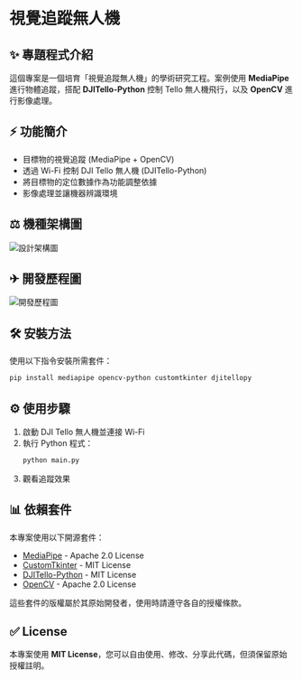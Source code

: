 # 視覺追蹤無人機

## ✨ 專題程式介紹
這個專案是一個培育「視覺追蹤無人機」的學術研究工程。案例使用 **MediaPipe** 進行物體追蹤，搭配 **DJITello-Python** 控制 Tello 無人機飛行，以及 **OpenCV** 進行影像處理。

## ⚡ 功能簡介
- 目標物的視覺追蹤 (MediaPipe + OpenCV)
- 透過 Wi-Fi 控制 DJI Tello 無人機 (DJITello-Python)
- 將目標物的定位數據作為功能調整依據
- 影像處理並讓機器辨識環境

## ⚖ 機種架構圖
![設計架構圖](設計架構圖.jpg)

## ✈ 開發歷程圖
![開發歷程圖](開發歷程圖.jpg)

## 🛠 安裝方法
使用以下指令安裝所需套件：
```sh
pip install mediapipe opencv-python customtkinter djitellopy
```

## ⚙ 使用步驟
1. 啟動 DJI Tello 無人機並連接 Wi-Fi
2. 執行 Python 程式：
   ```sh
   python main.py
   ```
3. 觀看追蹤效果

## 📊 依賴套件
本專案使用以下開源套件：
- [MediaPipe](https://developers.google.com/mediapipe) - Apache 2.0 License  
- [CustomTkinter](https://github.com/TomSchimansky/CustomTkinter) - MIT License  
- [DJITello-Python](https://github.com/dji-sdk/Tello-Python) - MIT License  
- [OpenCV](https://opencv.org/) - Apache 2.0 License  

這些套件的版權屬於其原始開發者，使用時請遵守各自的授權條款。

## ✅ License
本專案使用 **MIT License**，您可以自由使用、修改、分享此代碼，但須保留原始授權註明。



